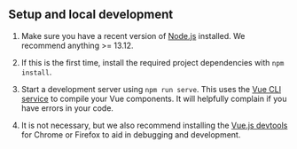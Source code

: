 ## Setup and local development

1. Make sure you have a recent version of [Node.js](https://nodejs.org) installed. We recommend anything >= 13.12.

2. If this is the first time, install the required project dependencies with `npm install`.

3. Start a development server using `npm run serve`. This uses the [Vue CLI service](https://cli.vuejs.org/guide/) to compile your Vue components. It will helpfully complain if you have errors in your code.

4. It is not necessary, but we also recommend installing the [Vue.js devtools](https://github.com/vuejs/vue-devtools) for Chrome or Firefox to aid in debugging and development.

